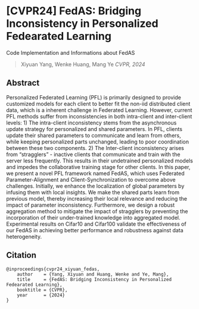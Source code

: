 # [CVPR24] FedAS: Bridging Inconsistency in Personalized Fedearated Learning
Code Implementation and Informations about FedAS

> Xiyuan Yang, Wenke Huang, Mang Ye
> *CVPR, 2024*

## Abstract
Personalized Federated Learning (PFL) is primarily designed to provide customized models for each client to better fit the non-iid distributed client data, which is a inherent challenge in Federated Learning. However, current PFL methods suffer from inconsistencies in both intra-client and inter-client levels: 1) The intra-client inconsistency stems from the asynchronous update strategy for personalized and shared parameters. In PFL, clients update their shared parameters to communicate and learn from others, while keeping personalized parts unchanged, leading to poor coordination between these two components. 2) The Inter-client inconsistency arises from “stragglers” - inactive clients that communicate and train with the server less frequently. This results in their undetrained personalized models and impedes the collaborative training stage for other clients. In this paper, we present a novel PFL framework named FedAS, which uses Federated Parameter-Alignment and Client-Synchronization to overcome above challenges. Initially, we enhance the localization of global parameters by infusing them with local insights. We make the shared parts learn from previous model, thereby increasing their local relevance and reducing the impact of parameter inconsistency. Furthermore, we design a robust aggregation method to mitigate the impact of stragglers by preventing the incorporation of their under-trained knowledge into aggregated model. Experimental results on Cifar10 and Cifar100 validate the effectiveness of our FedAS in achieving better performance and robustness against data heterogeneity.

## Citation
```
@inproceedings{cvpr24_xiyuan_fedas,
    author    = {Yang, Xiyuan and Huang, Wenke and Ye, Mang},
    title     = {FedAS: Bridging Inconsistency in Personalized Fedearated Learning},
    booktitle = {CVPR},
    year      = {2024}
}
```
